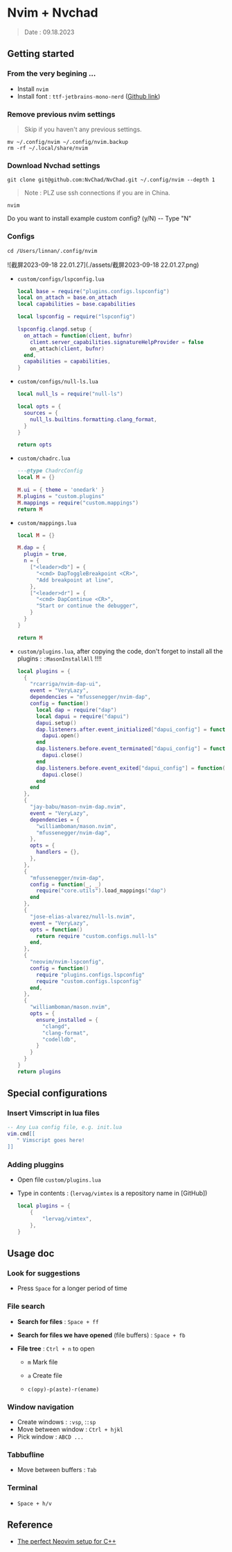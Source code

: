 # Nvim + Nvchad

> Date : 09.18.2023

## Getting started

### From the very begining ...

- Install `nvim`
- Install font : `ttf-jetbrains-mono-nerd` ([Github link](https://github.com/ryanoasis/nerd-fonts))

### Remove previous nvim settings

> Skip if you haven't any previous settings.

```shell
mv ~/.config/nvim ~/.config/nvim.backup
rm -rf ~/.local/share/nvim
```

### Download Nvchad settings

```shell
git clone git@github.com:NvChad/NvChad.git ~/.config/nvim --depth 1
```

>  Note : PLZ use ssh connections if you are in China.

```shell
nvim
```

Do you want to install example custom config? (y/N) -- Type "N"

### Configs

```shell
cd /Users/linnan/.config/nvim
```

![截屏2023-09-18 22.01.27](./assets/截屏2023-09-18 22.01.27.png)

- `custom/configs/lspconfig.lua`

    ```lua
    local base = require("plugins.configs.lspconfig")
    local on_attach = base.on_attach 
    local capabilities = base.capabilities 
    
    local lspconfig = require("lspconfig")
    
    lspconfig.clangd.setup {
      on_attach = function(client, bufnr)
        client.server_capabilities.signatureHelpProvider = false
        on_attach(client, bufnr)
      end,
      capabilities = capabilities,
    }
    ```

- `custom/configs/null-ls.lua`

    ```lua
    local null_ls = require("null-ls")
    
    local opts = {
      sources = {
        null_ls.builtins.formatting.clang_format,
      }
    }
    
    return opts
    ```

    

- `custom/chadrc.lua`

    ```lua
    ---@type ChadrcConfig
    local M = {}
    
    M.ui = { theme = 'onedark' }
    M.plugins = "custom.plugins"
    M.mappings = require("custom.mappings")
    return M
    ```

- `custom/mappings.lua`

    ```lua
    local M = {}
    
    M.dap = {
      plugin = true,
      n = {
        ["<leader>db"] = {
          "<cmd> DapToggleBreakpoint <CR>",
          "Add breakpoint at line",
        },
        ["<leader>dr"] = {
          "<cmd> DapContinue <CR>",
          "Start or continue the debugger",
        }
      }
    }
    
    return M
    ```

- `custom/plugins.lua`, after copying the code, don't forget to install all the plugins : `:MasonInstallAll` !!!!

    ```lua
    local plugins = {
      {
        "rcarriga/nvim-dap-ui",
        event = "VeryLazy",
        dependencies = "mfussenegger/nvim-dap",
        config = function()
          local dap = require("dap")
          local dapui = require("dapui")
          dapui.setup()
          dap.listeners.after.event_initialized["dapui_config"] = function()
            dapui.open()
          end
          dap.listeners.before.event_terminated["dapui_config"] = function()
            dapui.close()
          end
          dap.listeners.before.event_exited["dapui_config"] = function()
            dapui.close()
          end
        end
      },
      {
        "jay-babu/mason-nvim-dap.nvim",
        event = "VeryLazy",
        dependencies = {
          "williamboman/mason.nvim",
          "mfussenegger/nvim-dap",
        },
        opts = {
          handlers = {},
        },
      },
      {
        "mfussenegger/nvim-dap",
        config = function(_, _)
          require("core.utils").load_mappings("dap")
        end
      },
      {
        "jose-elias-alvarez/null-ls.nvim",
        event = "VeryLazy",
        opts = function()
          return require "custom.configs.null-ls"
        end,
      },
      {
        "neovim/nvim-lspconfig",
        config = function()
          require "plugins.configs.lspconfig"
          require "custom.configs.lspconfig"
        end,
      },
      {
        "williamboman/mason.nvim",
        opts = {
          ensure_installed = {
            "clangd",
            "clang-format",
            "codelldb",
          }
        }
      }
    }
    return plugins
    ```

## Special configurations

### Insert Vimscript in lua files

```lua
-- Any Lua config file, e.g. init.lua
vim.cmd[[
   " Vimscript goes here!
]]
```

### Adding pluggins

- Open file `custom/plugins.lua`

- Type in contents : (`lervag/vimtex` is a repository name in [GitHub])

    ```lua
    local plugins = {
        {
            "lervag/vimtex",
        },
    }
    ```

## Usage doc

### Look for suggestions

- Press `Space` for a longer period of time

### File search

- **Search for files** : `Space + ff`
- **Search for files we have opened** (file buffers) : `Space + fb`

- **File tree** : `Ctrl + n` to open

    - `m` Mark file

    - `a` Create file

    - `c(opy)-p(aste)-r(ename)`

### Window navigation

- Create windows : `:vsp`, :`:sp`
- Move between window : `Ctrl + hjkl`
- Pick window : `ABCD ...`

### Tabbufline

- Move between buffers : `Tab`

### Terminal

- `Space + h/v`

## Reference

- [The perfect Neovim setup for C++](https://www.youtube.com/watch?v=lsFoZIg-oDs)